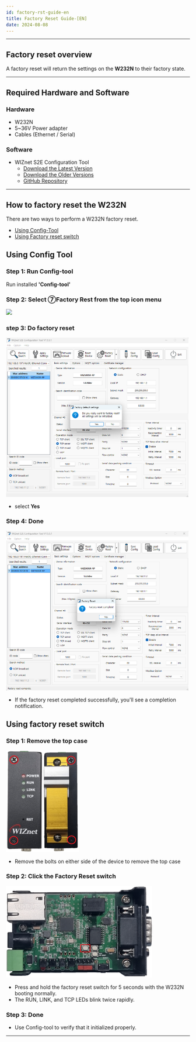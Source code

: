```yaml
---
id: factory-rst-guide-en
title: Factory Reset Guide-[EN]
date: 2024-08-08
---
```




-----



## Factory reset overview

A factory reset will return the settings on the **W232N** to their factory state.



-----



## Required Hardware and Software



### Hardware

  - W232N
  - 5~36V Power adapter
  - Cables (Ethernet / Serial)


### Software

  - WIZnet S2E Configuration Tool
	- [Download the Latest Version](https://github.com/Wiznet/WIZnet-S2E-Tool-GUI/releases/tag/V1.5.0)
    - [Download the Older Versions](https://github.com/Wiznet/WIZnet-S2E-Tool-GUI/releases)
    - [GitHub Repository](https://github.com/Wiznet/WIZnet-S2E-Tool-GUI)


-----
## How to factory reset the W232N

There are two ways to perform a W232N factory reset.

- [Using Config-Tool](#Using-Config-Tool)
- [Using Factory reset switch](#Using-Factory-reset-switch)

## Using Config Tool


### Step 1: Run Config-tool

Run installed **'Config-tool'**


### Step 2: Select ⑦Factory Rest from the top icon menu

<img src="/img/products/s2e_module/wiz5xxsr-rp/configuration_tool_manual/menu_icons.png" width="400" /> 


### step 3: Do factory reset

<img src="/img/products/w232n/config-fact.png" width="500" /> 

- select **Yes** 


### Step 4: Done

<img src="/img/products/w232n/config-fact-ok.png" width="500" /> 

- If the factory reset completed successfully, you'll see a completion notification.


## Using factory reset switch

### Step 1: Remove the top case

<img src="/img/products/w232n/Screw.png" width="200" />

- Remove the bolts on either side of the device to remove the top case

### Step 2: Click the Factory Reset switch

<img src="/img/products/w232n/fact_rst.png" width="400" />

- Press and hold the factory reset switch for 5 seconds with the W232N booting normally.
- The RUN, LINK, and TCP LEDs blink twice rapidly.

### Step 3: Done

- Use Config-tool to verify that it initialized properly.

-----
